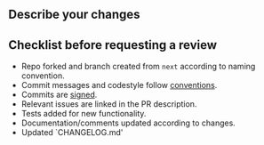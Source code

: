 ## Describe your changes


## Checklist before requesting a review
- Repo forked and branch created from `next` according to naming convention.
- Commit messages and codestyle follow [conventions](./CONTRIBUTING.md).
- Commits are [signed](https://docs.github.com/en/authentication/managing-commit-signature-verification/signing-commits).
- Relevant issues are linked in the PR description.
- Tests added for new functionality.
- Documentation/comments updated according to changes.
- Updated `CHANGELOG.md'